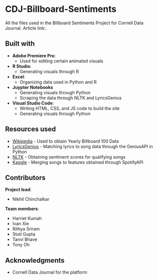 # CDJ-Billboard-Sentiments

All the files used in the Billboard Sentiments Project for Cornell Data Journal. Article link:.

## Built with

* **Adobe Premiere Pro**:
    * Used for editing certain animated visuals
* **R Studio**:
    * Generating visuals through R
* **Excel**: 
    * Organizing data used in Python and R
* **Juypter Notebooks**
    * Generating visuals through Python
    * Scraping the data through NLTK and LyricsGenius
* **Visual Studio Code**: 
    * Writing HTML, CSS, and JS code to build the site
    * Generating visuals through Python

## Resources used

* [Wikipedia](https://en.wikipedia.org/wiki/Billboard_Year-End_Hot_100_singles_of_2023) - Used to obtain Yearly Billboard 100 Data
* [LyricsGenius](https://lyricsgenius.readthedocs.io/en/master/) - Matching lyrics to song data through the GeniusAPI in Python
* [NLTK](https://www.nltk.org/) - Obtaining sentiment scores for qualifying songs
* [Kaggle](https://www.kaggle.com/datasets/akiboy96/spotify-dataset) - Merging songs to features obtained through SpotifyAPI

## Contributors

**Project lead**:
* Nikhil Chinchalkar

**Team members**:
* Harriet Kumah
* Ivan Xie
* Rithya Sriram
* Stuti Gupta
* Tanvi Bhave
* Tony Oh

## Acknowledgments

* Cornell Data Journal for the platform
